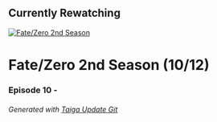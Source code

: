 ﻿
## Currently Rewatching

[![Fate/Zero 2nd Season](https://s4.anilist.co/file/anilistcdn/media/anime/cover/medium/nx11741-Twb6iJx77FFV.jpg)](https://anilist.co/anime/11741)

# Fate/Zero 2nd Season (10/12)

### Episode 10 - 

###### *Generated with [Taiga Update Git](https://github.com/nike4613/taiga-update-git)*